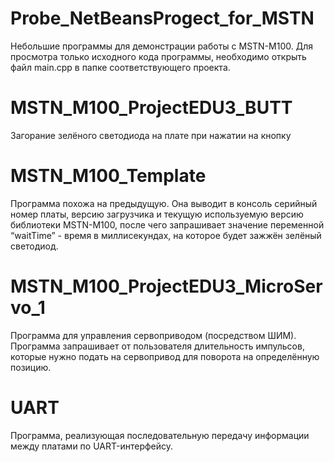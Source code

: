 # Probe_NetBeansProgect_for_MSTN
Небольшие программы для демонстрации работы с MSTN-M100. Для просмотра только исходного кода программы, необходимо открыть файл main.cpp в папке соответствующего проекта.

# MSTN_M100_ProjectEDU3_BUTT
Загорание зелёного светодиода на плате при нажатии на кнопку

# MSTN_M100_Template
Программа похожа на предыдущую. Она выводит в консоль серийный номер платы, версию загрузчика и текущую используемую версию библиотеки MSTN-M100, после чего запрашивает значение переменной  “waitTime” - время в миллисекундах, на которое будет зажжён зелёный светодиод.

# MSTN_M100_ProjectEDU3_MicroServo_1
Программа для управления сервоприводом (посредством ШИМ). Программа запрашивает от пользователя длительность импульсов, которые нужно подать на сервопривод для поворота на определённую позицию.

# UART
Программа, реализующая последовательную передачу информации между платами по UART-интерфейсу.
